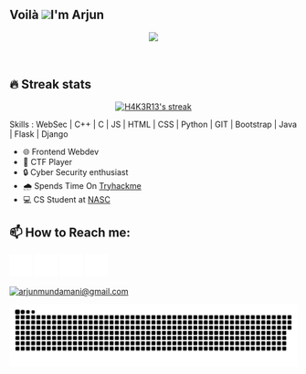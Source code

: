 <h2>Voilà  <img src="https://media.giphy.com/media/hvRJCLFzcasrR4ia7z/giphy.gif" width="28"><h>I'm Arjun </h> </h2>


<p align="center">
  <a href="https://github.com/H4K3R13/readme-typing-svg"><img src="https://readme-typing-svg.herokuapp.com/?lines=;Self-taught%20;Always%20learning%20new%20things&font=Fira%20Code&center=true&width=440&height=45&color=f75c7e&vCenter=true&size=22"></a>
</p>
<br/>
<!---<p align="center">
  <a href="https://github.com/H4K3R13?tab=repositories&sort=stargazers">
    <img alt="total stars" title="Total stars on GitHub" src="https://custom-icon-badges.herokuapp.com/badge/dynamic/json?logo=star&color=55960c&labelColor=488207&label=Stars&style=for-the-badge&query=%24.stars&url=https://api.github-star-counter.workers.dev/user/Hari-G-max"/></a>
  <a href="https://github.com/H4K3R13?tab=followers">
    <img alt="followers" title="Follow me on Github" src="https://custom-icon-badges.herokuapp.com/github/followers/H4K3R13?color=236ad3&labelColor=1155ba&style=for-the-badge&logo=person-add&label=Follow&logoColor=white"/></a>
</p>-->

## 🔥 Streak stats


<p align="center">
  <a href="https://github.com/H4K3R13/github-readme-streak-stats">
    <img title="🔥 Get streak stats for your profile at git.io/streak-stats" alt="H4K3R13's streak" src="https://github-readme-streak-stats.herokuapp.com/?user=H4K3R13&theme=monokai-metallian&hide_border=true"/></a>
     
     
Skills : WebSec | C++ | C | JS | HTML | CSS | Python | GIT | Bootstrap | Java | Flask | Django
- 🌐 Frontend Webdev
- 🚩 CTF Player 
- 🔒 Cyber Security enthusiast 
- 🌧️ Spends Time On  [Tryhackme](https://tryhackme.com/p/H4K3R) 
- 💻 CS Student at [NASC](https://nasc.ac.in/)

<h2>📫 How to Reach me: </h2> 

   [<img src='twitter.png' alt='twitter' height='40'>](https://twitter.com/H4K3R_)  [<img src='github.png' alt='github' height='40'>](https://github.com/H4K3R13)  [<img src='instagram.png' alt='instagram' height='40'>](https://www.instagram.com/arjun_mundmani/)  [<img src='linkedin.png' alt='linkedin' height='40'>](https://www.linkedin.com/in/arjun-c-6144a4201/)

<a href="mailto:arjunmundamani@gmail.com">![arjunmundamani@gmail.com](https://img.shields.io/badge/Gmail-D14836?style=for-the-badge&logo=gmail&logoColor=white)</a> 

<a href=#><img src="contributions.svg"></a>

